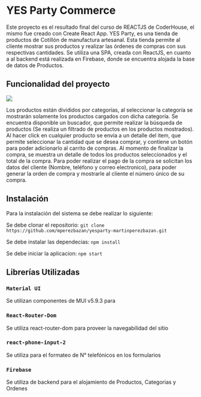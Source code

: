 # YES Party Commerce

Este proyecto es el resultado final del curso de REACTJS de CoderHouse, el mismo fue creado con Create React App.
YES Party, es una tienda de productos de Cotillón de manufactura artesanal.
Esta tienda permite al cliente mostrar sus productos y realizar las órdenes de compras con sus respectivas cantidades.
Se utiliza una SPA, creada con ReactJS, en cuanto a al backend está realizada en Firebase, donde se encuentra alojada la base de datos de Productos.

## Funcionalidad del proyecto

![](http://mpbfotografias.com/example.gif)

Los productos están divididos por categorías, al seleccionar la categoría se mostrarán solamente los productos cargados con dicha categoría.
Se encuentra disponible un buscador, que permite realizar la búsqueda de productos (Se realiza un filtrado de productos en los productos mostrados).
Al hacer click en cualquier producto se envía a un detalle del item, que permite seleccionar la cantidad que se desea comprar, y contiene un botón para poder adicionarlo al carrito de compras.
Al momento de finalizar la compra, se muestra un detalle de todos los productos seleccionados y el total de la compra.
Para poder realizar el pago de la compra se solicitan los datos del cliente (Nombre, teléfono y correo electronico), para poder generar la orden de compra y mostrarle al cliente el número único de su compra.

## Instalación
Para la instalación del sistema se debe realizar lo siguiente:

Se debe clonar el repositorio:
`git clone https://github.com/mperezbazan/yesparty-martinperezbazan.git`

Se debe instalar las dependecias:
`npm install`

Se debe iniciar la aplicacion:
`npm start`



## Librerías Utilizadas

### `Material UI`

Se utilizan componentes de MUI v5.9.3 para 

### `React-Router-Dom`

Se utiliza react-router-dom para proveer la navegabilidad del sitio

### `react-phone-input-2`

Se utiliza para el formateo de N° telefónicos en los formularios

### `Firebase`

Se utiliza de backend para el alojamiento de Productos, Categorias y Ordenes

